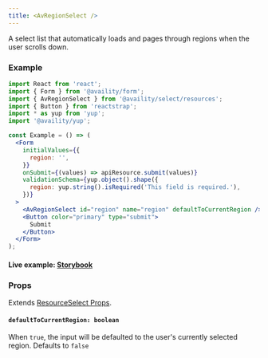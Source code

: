 ```yaml
---
title: <AvRegionSelect />
---
```


A select list that automatically loads and pages through regions when the user scrolls down.

### Example

```jsx
import React from 'react';
import { Form } from '@availity/form';
import { AvRegionSelect } from '@availity/select/resources';
import { Button } from 'reactstrap';
import * as yup from 'yup';
import '@availity/yup';

const Example = () => (
  <Form
    initialValues={{
      region: '',
    }}
    onSubmit={(values) => apiResource.submit(values)}
    validationSchema={yup.object().shape({
      region: yup.string().isRequired('This field is required.'),
    })}
  >
    <AvRegionSelect id="region" name="region" defaultToCurrentRegion />
    <Button color="primary" type="submit">
      Submit
    </Button>
  </Form>
);
```

#### Live example: <a href="https://availity.github.io/availity-react/storybook/?path=/story/components-avselect-resources--avregionselect"> Storybook</a>

### Props

Extends [ResourceSelect Props](/form/select/components/resource-select/#props).

#### `defaultToCurrentRegion: boolean`

When `true`, the input will be defaulted to the user's currently selected region. Defaults to `false`
